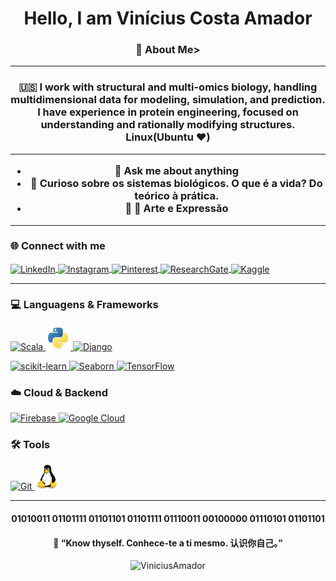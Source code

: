 <h1 align="center">Hello, I am Vinícius Costa Amador</h1>

<h3 align="center">💬 About Me>

---

<h3 align="center">
🇺🇸 I work with structural and multi-omics biology, handling multidimensional data for modeling, simulation, and prediction. I have experience in protein engineering, focused on understanding and rationally modifying structures. Linux(Ubuntu ❤️)

---

- 💬 Ask me about anything
- 🧬 Curioso sobre os sistemas biológicos. O que é a vida? Do teórico à prática.
- 🎸 🎨 Arte e Expressão

---

<h3 align="left">🌐 Connect with me</h3>
<p align="left">
  <a href="https://linkedin.com/in/vinícius-costa-amador-684484241/" target="blank">
    <img align="center" src="https://raw.githubusercontent.com/rahuldkjain/github-profile-readme-generator/master/src/images/icons/Social/linked-in-alt.svg" alt="LinkedIn" height="30" width="40" />
  </a>
  <a href="https://www.instagram.com/echo.on.omics/" target="blank">
    <img align="center" src="https://raw.githubusercontent.com/rahuldkjain/github-profile-readme-generator/master/src/images/icons/Social/instagram.svg" alt="Instagram" height="30" width="40" />
  </a>
  <a href="https://br.pinterest.com/echoonomics/" target="blank">
    <img align="center" src="https://raw.githubusercontent.com/rahuldkjain/github-profile-readme-generator/master/src/images/icons/Social/pinterest.svg" alt="Pinterest" height="30" width="40" />
  </a>
  <a href="https://www.researchgate.net/profile/Vinicius-Amador?ev=hdr_xprf" target="blank">
    <img align="center" src="https://cdn-icons-png.flaticon.com/512/5968/5968978.png" alt="ResearchGate" height="30" width="40" />
  </a>
  <a href="https://www.kaggle.com/viniciuscostaamador" target="blank">
    <img align="center" src="https://cdn.jsdelivr.net/gh/devicons/devicon/icons/kaggle/kaggle-original.svg" alt="Kaggle" height="30" width="40" />
  </a>
</p>

---

<h3 align="left">💻 Languagens & Frameworks </h3>
<p align="left">
  <a href="https://www.scala-lang.org/" target="_blank" rel="noreferrer">
    <img src="https://www.vectorlogo.zone/logos/scala-lang/scala-lang-icon.svg" alt="Scala" width="40" height="40"/>
  </a>
  <a href="https://www.python.org" target="_blank" rel="noreferrer">
    <img src="https://raw.githubusercontent.com/devicons/devicon/master/icons/python/python-original.svg" alt="Python" width="40" height="40"/>
  </a>
  <a href="https://www.djangoproject.com/" target="_blank" rel="noreferrer">
    <img src="https://cdn.worldvectorlogo.com/logos/django.svg" alt="Django" width="40" height="40"/>
  </a>
</p>
<p align="left">
  <a href="https://scikit-learn.org/" target="_blank" rel="noreferrer">
    <img src="https://upload.wikimedia.org/wikipedia/commons/0/05/Scikit_learn_logo_small.svg" alt="scikit-learn" width="40" height="40"/>
  </a>
  <a href="https://seaborn.pydata.org/" target="_blank" rel="noreferrer">
    <img src="https://seaborn.pydata.org/_images/logo-mark-lightbg.svg" alt="Seaborn" width="40" height="40"/>
  </a>
  <a href="https://www.tensorflow.org" target="_blank" rel="noreferrer">
    <img src="https://www.vectorlogo.zone/logos/tensorflow/tensorflow-icon.svg" alt="TensorFlow" width="40" height="40"/>
  </a>
</p>

<h3 align="left">☁️ Cloud & Backend </h3>
<p align="left">
  <a href="https://firebase.google.com/" target="_blank" rel="noreferrer">
    <img src="https://www.vectorlogo.zone/logos/firebase/firebase-icon.svg" alt="Firebase" width="40" height="40"/>
  </a>
  <a href="https://cloud.google.com/" target="_blank" rel="noreferrer">
    <img src="https://www.vectorlogo.zone/logos/google_cloud/google_cloud-icon.svg" alt="Google Cloud" width="40" height="40"/>
  </a>
</p>

<h3 align="left">🛠️ Tools </h3>
<p align="left">
  <a href="https://git-scm.com/" target="_blank" rel="noreferrer">
    <img src="https://www.vectorlogo.zone/logos/git-scm/git-scm-icon.svg" alt="Git" width="40" height="40"/>
  </a>
  <a href="https://www.linux.org/" target="_blank" rel="noreferrer">
    <img src="https://raw.githubusercontent.com/devicons/devicon/master/icons/linux/linux-original.svg" alt="Linux" width="40" height="40"/>
  </a>
</p>

---
<h4 align="center">01010011 01101111 01101101 01101111 01110011 00100000 01110101 01101101</h4>
<h4 align="center">🧠 “Know thyself. Conhece-te a ti mesmo. 认识你自己。”</h4>
<p align="center">
  <img src="https://komarev.com/ghpvc/?username=ViniciusAmador&label=Profile%20views&color=0e75b6&style=flat" alt="ViniciusAmador" />
</p>
